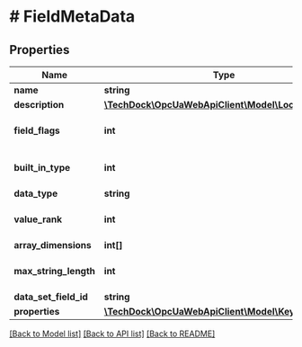 # # FieldMetaData

## Properties

Name | Type | Description | Notes
------------ | ------------- | ------------- | -------------
**name** | **string** |  | [optional]
**description** | [**\TechDock\OpcUaWebApiClient\Model\LocalizedText**](LocalizedText.md) |  | [optional]
**field_flags** | **int** |  | [optional] [default to 0]
**built_in_type** | **int** |  | [optional] [default to 0]
**data_type** | **string** |  | [optional]
**value_rank** | **int** |  | [optional] [default to 0]
**array_dimensions** | **int[]** |  | [optional]
**max_string_length** | **int** |  | [optional] [default to 0]
**data_set_field_id** | **string** |  | [optional]
**properties** | [**\TechDock\OpcUaWebApiClient\Model\KeyValuePair[]**](KeyValuePair.md) |  | [optional]

[[Back to Model list]](../../README.md#models) [[Back to API list]](../../README.md#endpoints) [[Back to README]](../../README.md)
